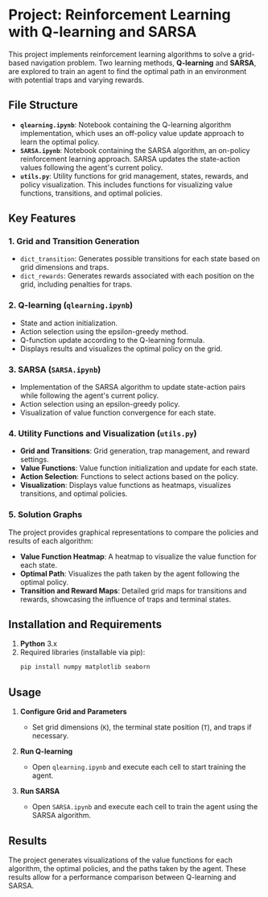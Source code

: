 
# Project: Reinforcement Learning with Q-learning and SARSA

This project implements reinforcement learning algorithms to solve a grid-based navigation problem. Two learning methods, **Q-learning** and **SARSA**, are explored to train an agent to find the optimal path in an environment with potential traps and varying rewards.

## File Structure

- **`qlearning.ipynb`**: Notebook containing the Q-learning algorithm implementation, which uses an off-policy value update approach to learn the optimal policy.
- **`SARSA.ipynb`**: Notebook containing the SARSA algorithm, an on-policy reinforcement learning approach. SARSA updates the state-action values following the agent's current policy.
- **`utils.py`**: Utility functions for grid management, states, rewards, and policy visualization. This includes functions for visualizing value functions, transitions, and optimal policies.

## Key Features

### 1. Grid and Transition Generation
   - `dict_transition`: Generates possible transitions for each state based on grid dimensions and traps.
   - `dict_rewards`: Generates rewards associated with each position on the grid, including penalties for traps.

### 2. Q-learning (`qlearning.ipynb`)
   - State and action initialization.
   - Action selection using the epsilon-greedy method.
   - Q-function update according to the Q-learning formula.
   - Displays results and visualizes the optimal policy on the grid.

### 3. SARSA (`SARSA.ipynb`)
   - Implementation of the SARSA algorithm to update state-action pairs while following the agent's current policy.
   - Action selection using an epsilon-greedy policy.
   - Visualization of value function convergence for each state.

### 4. Utility Functions and Visualization (`utils.py`)
   - **Grid and Transitions**: Grid generation, trap management, and reward settings.
   - **Value Functions**: Value function initialization and update for each state.
   - **Action Selection**: Functions to select actions based on the policy.
   - **Visualization**: Displays value functions as heatmaps, visualizes transitions, and optimal policies.

### 5. Solution Graphs
The project provides graphical representations to compare the policies and results of each algorithm:
   - **Value Function Heatmap**: A heatmap to visualize the value function for each state.
   - **Optimal Path**: Visualizes the path taken by the agent following the optimal policy.
   - **Transition and Reward Maps**: Detailed grid maps for transitions and rewards, showcasing the influence of traps and terminal states.

## Installation and Requirements

1. **Python** 3.x
2. Required libraries (installable via pip):
   ```bash
   pip install numpy matplotlib seaborn
   ```

## Usage

1. **Configure Grid and Parameters**
   - Set grid dimensions (`K`), the terminal state position (`T`), and traps if necessary.
   
2. **Run Q-learning**
   - Open `qlearning.ipynb` and execute each cell to start training the agent.

3. **Run SARSA**
   - Open `SARSA.ipynb` and execute each cell to train the agent using the SARSA algorithm.

## Results

The project generates visualizations of the value functions for each algorithm, the optimal policies, and the paths taken by the agent. These results allow for a performance comparison between Q-learning and SARSA.

